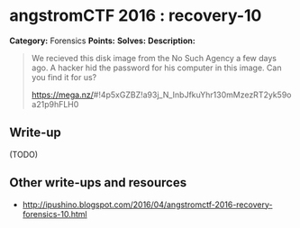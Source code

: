 # angstromCTF 2016 : recovery-10

**Category:** Forensics
**Points:** 
**Solves:** 
**Description:**

> We recieved this disk image from the No Such Agency a few days ago. A hacker hid the password for his computer in this image. Can you find it for us? 
> 
> 
> <https://mega.nz/>#!4p5xGZBZ!a93j_N_InbJfkuYhr130mMzezRT2yk59oa21p9hFLH0
> 


## Write-up

(TODO)

## Other write-ups and resources

* http://ipushino.blogspot.com/2016/04/angstromctf-2016-recovery-forensics-10.html
